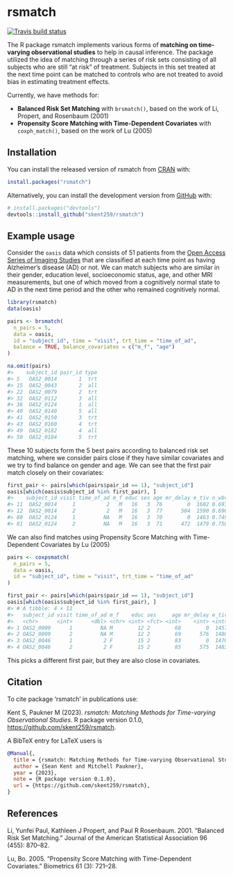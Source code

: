 
<!-- README.md is generated from README.Rmd. Please edit that file -->

# rsmatch

<!-- badges: start -->

[![Travis build
status](https://travis-ci.com/skent259/rsmatch.svg?branch=master)](https://travis-ci.com/skent259/rsmatch)
<!-- badges: end -->

The R package rsmatch implements various forms of **matching on
time-varying observational studies** to help in causal inference. The
package utilized the idea of matching through a series of risk sets
consisting of all subjects who are still “at risk” of treatment.
Subjects in this set treated at the next time point can be matched to
controls who are not treated to avoid bias in estimating treatment
effects.

Currently, we have methods for:

- **Balanced Risk Set Matching** with `brsmatch()`, based on the work of
  Li, Propert, and Rosenbaum (2001)
- **Propensity Score Matching with Time-Dependent Covariates** with
  `coxph_match()`, based on the work of Lu (2005)

## Installation

You can install the released version of rsmatch from
[CRAN](https://CRAN.R-project.org) with:

``` r
install.packages("rsmatch")
```

Alternatively, you can install the development version from
[GitHub](https://github.com/) with:

``` r
# install.packages("devtools")
devtools::install_github("skent259/rsmatch")
```

## Example usage

Consider the `oasis` data which consists of 51 patients from the [Open
Access Series of Imaging Studies](https://www.oasis-brains.org/) that
are classified at each time point as having Alzheimer’s disease (AD) or
not. We can match subjects who are similar in their gender, education
level, socioeconomic status, age, and other MRI measurements, but one of
which moved from a cognitively normal state to AD in the next time
period and the other who remained cognitively normal.

``` r
library(rsmatch)
data(oasis)

pairs <- brsmatch(
  n_pairs = 5,
  data = oasis,
  id = "subject_id", time = "visit", trt_time = "time_of_ad",
  balance = TRUE, balance_covariates = c("m_f", "age")
)

na.omit(pairs)
#>    subject_id pair_id type
#> 5   OAS2_0014       1  trt
#> 15  OAS2_0043       2  all
#> 22  OAS2_0079       2  trt
#> 32  OAS2_0112       3  all
#> 36  OAS2_0124       1  all
#> 40  OAS2_0140       5  all
#> 41  OAS2_0150       3  trt
#> 43  OAS2_0160       4  trt
#> 49  OAS2_0182       4  all
#> 50  OAS2_0184       5  trt
```

These 10 subjects form the 5 best pairs according to balanced risk set
matching, where we consider pairs close if they have similar covariates
and we try to find balance on gender and age. We can see that the first
pair match closely on their covariates:

``` r
first_pair <- pairs[which(pairs$pair_id == 1), "subject_id"]
oasis[which(oasis$subject_id %in% first_pair), ]
#>    subject_id visit time_of_ad m_f educ ses age mr_delay e_tiv n_wbv   asf
#> 11  OAS2_0014     1          2   M   16   3  76        0  1602 0.697 1.096
#> 12  OAS2_0014     2          2   M   16   3  77      504  1590 0.696 1.104
#> 80  OAS2_0124     1         NA   M   16   3  70        0  1463 0.749 1.200
#> 81  OAS2_0124     2         NA   M   16   3  71      472  1479 0.750 1.187
```

We can also find matches using Propensity Score Matching with
Time-Dependent Covariates by Lu (2005)

``` r
pairs <- coxpsmatch(
  n_pairs = 5,
  data = oasis,
  id = "subject_id", time = "visit", trt_time = "time_of_ad"
)

first_pair <- pairs[which(pairs$pair_id == 1), "subject_id"]
oasis[which(oasis$subject_id %in% first_pair), ]
#> # A tibble: 4 × 11
#>   subject_id visit time_of_ad m_f    educ ses     age mr_delay e_tiv n_wbv   asf
#>   <chr>      <int>      <dbl> <chr> <int> <fct> <int>    <int> <int> <dbl> <dbl>
#> 1 OAS2_0009      1         NA M        12 2        68        0  1457 0.806  1.20
#> 2 OAS2_0009      2         NA M        12 2        69      576  1480 0.791  1.19
#> 3 OAS2_0046      1          2 F        15 2        83        0  1476 0.75   1.19
#> 4 OAS2_0046      2          2 F        15 2        85      575  1483 0.748  1.18
```

This picks a different first pair, but they are also close in
covariates.

## Citation

To cite package ‘rsmatch’ in publications use:

Kent S, Paukner M (2023). *rsmatch: Matching Methods for Time-varying
Observational Studies*. R package version 0.1.0,
<https://github.com/skent259/rsmatch>.

A BibTeX entry for LaTeX users is

``` bibtex
@Manual{,
  title = {rsmatch: Matching Methods for Time-varying Observational Studies},
  author = {Sean Kent and Mitchell Paukner},
  year = {2023},
  note = {R package version 0.1.0},
  url = {https://github.com/skent259/rsmatch},
}
```

## References

Li, Yunfei Paul, Kathleen J Propert, and Paul R Rosenbaum. 2001.
“Balanced Risk Set Matching.” Journal of the American Statistical
Association 96 (455): 870–82.

Lu, Bo. 2005. “Propensity Score Matching with Time-Dependent
Covariates.” Biometrics 61 (3): 721–28.
